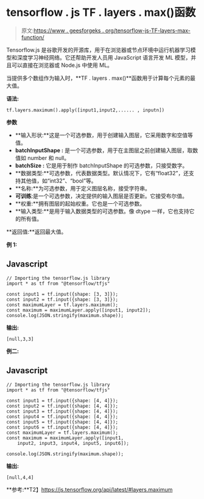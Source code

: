# tensorflow . js TF . layers . max()函数

> 原文:[https://www . geesforgeks . org/tensorflow-js-TF-layers-max-function/](https://www.geeksforgeeks.org/tensorflow-js-tf-layers-maximum-function/)

Tensorflow.js 是谷歌开发的开源库，用于在浏览器或节点环境中运行机器学习模型和深度学习神经网络。它还帮助开发人员用 JavaScript 语言开发 ML 模型，并且可以直接在浏览器或 Node.js 中使用 ML。

当提供多个数组作为输入时，**TF . layers . max()**函数用于计算每个元素的最大值。

**语法:**

```
tf.layers.maximum().apply([input1,input2,...... , inputn])
```

**参数**

*   **输入形状:**这是一个可选参数，用于创建输入图层，它采用数字和空值等值。
*   **batchInputShape :** 是一个可选参数，用于在主图层之前创建输入图层，取数值如 number 和 null。
*   **batchSize :** 它是用于制作 batchInputShape 的可选参数，只接受数字。
*   **数据类型:**可选参数，代表数据类型。默认情况下，它有“float32”，还支持其他值，如“int32”、“bool”等。
*   **名称:**为可选参数，用于定义图层名称，接受字符串。
*   **可训练**:是一个可选参数，决定提供的输入图层是否更新。它接受布尔值。
*   **权重:**拥有图层的起始权重。它也是一个可选参数。
*   **输入类型:**是用于输入数据类型的可选参数。像 dtype 一样，它也支持它的所有值。

**返回值:**返回最大值。

**例 1:**

## Javascript

```
// Importing the tensorflow.js library
import * as tf from "@tensorflow/tfjs"

const input1 = tf.input({shape: [3, 3]});
const input2 = tf.input({shape: [3, 3]});
const maximumLayer = tf.layers.maximum();
const maximum = maximumLayer.apply([input1, input2]);
console.log(JSON.stringify(maximum.shape));
```

**输出:**

```
[null,3,3]
```

**例二:**

## Javascript

```
// Importing the tensorflow.js library
import * as tf from "@tensorflow/tfjs"

const input1 = tf.input({shape: [4, 4]});
const input2 = tf.input({shape: [4, 4]});
const input3 = tf.input({shape: [4, 4]});
const input4 = tf.input({shape: [4, 4]});
const input5 = tf.input({shape: [4, 4]});
const input6 = tf.input({shape: [4, 4]});
const maximumLayer = tf.layers.maximum();
const maximum = maximumLayer.apply([input1, 
    input2, input3, input4, input5, input6]);

console.log(JSON.stringify(maximum.shape));
```

**输出:**

```
[null,4,4]
```

**参考:**T2】https://js.tensorflow.org/api/latest/#layers.maximum